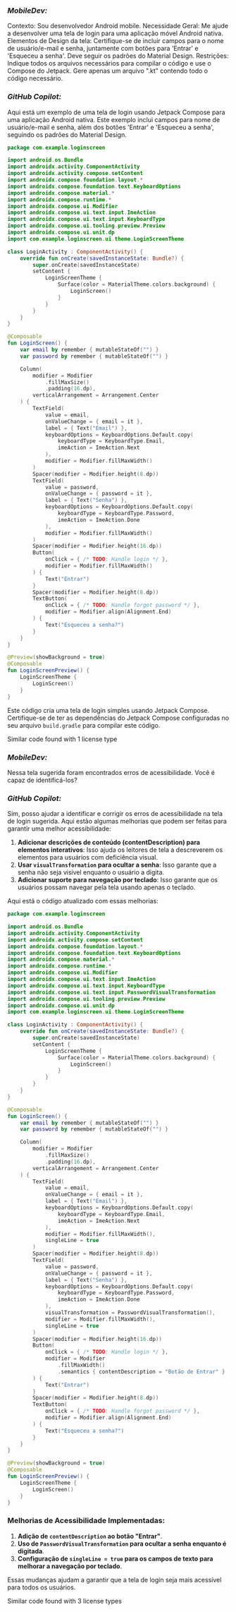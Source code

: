 ### *MobileDev:* 
Contexto: Sou desenvolvedor Android mobile.
Necessidade Geral: Me ajude a desenvolver uma tela de login para uma aplicação móvel Android nativa.
Elementos de Design da tela: Certifique-se de incluir campos para o nome de usuário/e-mail e senha, juntamente com botões para 'Entrar' e 'Esqueceu a senha'. Deve seguir os padrões do Material Design.
Restrições: Indique todos os arquivos necessários para compilar o código e use o Compose do Jetpack. Gere apenas um arquivo ".kt" contendo todo o código necessário.

### *GitHub Copilot:*
Aqui está um exemplo de uma tela de login usando Jetpack Compose para uma aplicação Android nativa. Este exemplo inclui campos para nome de usuário/e-mail e senha, além dos botões 'Entrar' e 'Esqueceu a senha', seguindo os padrões do Material Design.

```kotlin
package com.example.loginscreen

import android.os.Bundle
import androidx.activity.ComponentActivity
import androidx.activity.compose.setContent
import androidx.compose.foundation.layout.*
import androidx.compose.foundation.text.KeyboardOptions
import androidx.compose.material.*
import androidx.compose.runtime.*
import androidx.compose.ui.Modifier
import androidx.compose.ui.text.input.ImeAction
import androidx.compose.ui.text.input.KeyboardType
import androidx.compose.ui.tooling.preview.Preview
import androidx.compose.ui.unit.dp
import com.example.loginscreen.ui.theme.LoginScreenTheme

class LoginActivity : ComponentActivity() {
    override fun onCreate(savedInstanceState: Bundle?) {
        super.onCreate(savedInstanceState)
        setContent {
            LoginScreenTheme {
                Surface(color = MaterialTheme.colors.background) {
                    LoginScreen()
                }
            }
        }
    }
}

@Composable
fun LoginScreen() {
    var email by remember { mutableStateOf("") }
    var password by remember { mutableStateOf("") }

    Column(
        modifier = Modifier
            .fillMaxSize()
            .padding(16.dp),
        verticalArrangement = Arrangement.Center
    ) {
        TextField(
            value = email,
            onValueChange = { email = it },
            label = { Text("Email") },
            keyboardOptions = KeyboardOptions.Default.copy(
                keyboardType = KeyboardType.Email,
                imeAction = ImeAction.Next
            ),
            modifier = Modifier.fillMaxWidth()
        )
        Spacer(modifier = Modifier.height(8.dp))
        TextField(
            value = password,
            onValueChange = { password = it },
            label = { Text("Senha") },
            keyboardOptions = KeyboardOptions.Default.copy(
                keyboardType = KeyboardType.Password,
                imeAction = ImeAction.Done
            ),
            modifier = Modifier.fillMaxWidth()
        )
        Spacer(modifier = Modifier.height(16.dp))
        Button(
            onClick = { /* TODO: Handle login */ },
            modifier = Modifier.fillMaxWidth()
        ) {
            Text("Entrar")
        }
        Spacer(modifier = Modifier.height(8.dp))
        TextButton(
            onClick = { /* TODO: Handle forgot password */ },
            modifier = Modifier.align(Alignment.End)
        ) {
            Text("Esqueceu a senha?")
        }
    }
}

@Preview(showBackground = true)
@Composable
fun LoginScreenPreview() {
    LoginScreenTheme {
        LoginScreen()
    }
}
```

Este código cria uma tela de login simples usando Jetpack Compose. Certifique-se de ter as dependências do Jetpack Compose configuradas no seu arquivo `build.gradle` para compilar este código.

Similar code found with 1 license type

### *MobileDev:* 
Nessa tela sugerida foram encontrados erros de acessibilidade. Você é capaz de identificá-los?

### *GitHub Copilot:*
Sim, posso ajudar a identificar e corrigir os erros de acessibilidade na tela de login sugerida. Aqui estão algumas melhorias que podem ser feitas para garantir uma melhor acessibilidade:

1. **Adicionar descrições de conteúdo (contentDescription) para elementos interativos**: Isso ajuda os leitores de tela a descreverem os elementos para usuários com deficiência visual.
2. **Usar `visualTransformation` para ocultar a senha**: Isso garante que a senha não seja visível enquanto o usuário a digita.
3. **Adicionar suporte para navegação por teclado**: Isso garante que os usuários possam navegar pela tela usando apenas o teclado.

Aqui está o código atualizado com essas melhorias:

```kotlin
package com.example.loginscreen

import android.os.Bundle
import androidx.activity.ComponentActivity
import androidx.activity.compose.setContent
import androidx.compose.foundation.layout.*
import androidx.compose.foundation.text.KeyboardOptions
import androidx.compose.material.*
import androidx.compose.runtime.*
import androidx.compose.ui.Modifier
import androidx.compose.ui.text.input.ImeAction
import androidx.compose.ui.text.input.KeyboardType
import androidx.compose.ui.text.input.PasswordVisualTransformation
import androidx.compose.ui.tooling.preview.Preview
import androidx.compose.ui.unit.dp
import com.example.loginscreen.ui.theme.LoginScreenTheme

class LoginActivity : ComponentActivity() {
    override fun onCreate(savedInstanceState: Bundle?) {
        super.onCreate(savedInstanceState)
        setContent {
            LoginScreenTheme {
                Surface(color = MaterialTheme.colors.background) {
                    LoginScreen()
                }
            }
        }
    }
}

@Composable
fun LoginScreen() {
    var email by remember { mutableStateOf("") }
    var password by remember { mutableStateOf("") }

    Column(
        modifier = Modifier
            .fillMaxSize()
            .padding(16.dp),
        verticalArrangement = Arrangement.Center
    ) {
        TextField(
            value = email,
            onValueChange = { email = it },
            label = { Text("Email") },
            keyboardOptions = KeyboardOptions.Default.copy(
                keyboardType = KeyboardType.Email,
                imeAction = ImeAction.Next
            ),
            modifier = Modifier.fillMaxWidth(),
            singleLine = true
        )
        Spacer(modifier = Modifier.height(8.dp))
        TextField(
            value = password,
            onValueChange = { password = it },
            label = { Text("Senha") },
            keyboardOptions = KeyboardOptions.Default.copy(
                keyboardType = KeyboardType.Password,
                imeAction = ImeAction.Done
            ),
            visualTransformation = PasswordVisualTransformation(),
            modifier = Modifier.fillMaxWidth(),
            singleLine = true
        )
        Spacer(modifier = Modifier.height(16.dp))
        Button(
            onClick = { /* TODO: Handle login */ },
            modifier = Modifier
                .fillMaxWidth()
                .semantics { contentDescription = "Botão de Entrar" }
        ) {
            Text("Entrar")
        }
        Spacer(modifier = Modifier.height(8.dp))
        TextButton(
            onClick = { /* TODO: Handle forgot password */ },
            modifier = Modifier.align(Alignment.End)
        ) {
            Text("Esqueceu a senha?")
        }
    }
}

@Preview(showBackground = true)
@Composable
fun LoginScreenPreview() {
    LoginScreenTheme {
        LoginScreen()
    }
}
```

### Melhorias de Acessibilidade Implementadas:
1. **Adição de `contentDescription` ao botão "Entrar"**.
2. **Uso de `PasswordVisualTransformation` para ocultar a senha enquanto é digitada**.
3. **Configuração de `singleLine = true` para os campos de texto para melhorar a navegação por teclado**.

Essas mudanças ajudam a garantir que a tela de login seja mais acessível para todos os usuários.

Similar code found with 3 license types
